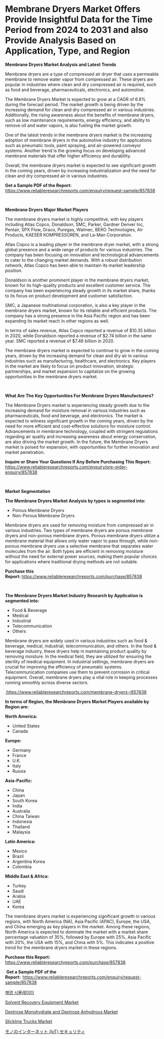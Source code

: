 <p><h1>Membrane Dryers Market Offers Provide Insightful Data for the Time Period from 2024 to 2031 and also Provide Analysis Based on Application, Type, and Region</h1></p><p><strong>Membrane Dryers Market Analysis and Latest Trends</strong></p>
<p><p>Membrane dryers are a type of compressed air dryer that uses a permeable membrane to remove water vapor from compressed air. These dryers are popular in industries where clean and dry compressed air is required, such as food and beverage, pharmaceuticals, electronics, and automotive.</p><p>The Membrane Dryers Market is expected to grow at a CAGR of 6.8% during the forecast period. The market growth is being driven by the increasing demand for clean and dry compressed air in various industries. Additionally, the rising awareness about the benefits of membrane dryers, such as low maintenance requirements, energy efficiency, and ability to remove oil and water vapors, is also fueling the market growth.</p><p>One of the latest trends in the membrane dryers market is the increasing adoption of membrane dryers in the automotive industry for applications such as pneumatic tools, paint spraying, and air-powered conveyor systems. Another trend is the growing focus on developing advanced membrane materials that offer higher efficiency and durability.</p><p>Overall, the membrane dryers market is expected to see significant growth in the coming years, driven by increasing industrialization and the need for clean and dry compressed air in various industries.</p></p>
<p><strong>Get a Sample PDF of the Report:&nbsp;</strong> <a href="https://www.reliableresearchreports.com/enquiry/request-sample/857838">https://www.reliableresearchreports.com/enquiry/request-sample/857838</a></p>
<p>&nbsp;</p>
<p><strong>Membrane Dryers Major Market Players</strong></p>
<p><p>The membrane dryers market is highly competitive, with key players including Atlas Copco, Donaldson, SMC, Parker, Gardner Denver Inc, Pentair, SPX Flow, Graco, Puregas, Walmec, BEKO Technologies, Air Products, KAESER KOMPRESSOREN, and La-Man Corporation.</p><p>Atlas Copco is a leading player in the membrane dryer market, with a strong global presence and a wide range of products for various industries. The company has been focusing on innovation and technological advancements to cater to the changing market demands. With a robust distribution network, Atlas Copco has been able to maintain its market leadership position.</p><p>Donaldson is another prominent player in the membrane dryers market, known for its high-quality products and excellent customer service. The company has been experiencing steady growth in its market share, thanks to its focus on product development and customer satisfaction.</p><p>SMC, a Japanese multinational corporation, is also a key player in the membrane dryers market, known for its reliable and efficient products. The company has a strong presence in the Asia Pacific region and has been expanding its market reach in other regions as well.</p><p>In terms of sales revenue, Atlas Copco reported a revenue of $10.35 billion in 2020, while Donaldson reported a revenue of $2.74 billion in the same year. SMC reported a revenue of $7.46 billion in 2020.</p><p>The membrane dryers market is expected to continue to grow in the coming years, driven by the increasing demand for clean and dry air in various industries such as manufacturing, healthcare, and electronics. Key players in the market are likely to focus on product innovation, strategic partnerships, and market expansion to capitalize on the growing opportunities in the membrane dryers market.</p></p>
<p>&nbsp;</p>
<p><strong>What Are The Key Opportunities For Membrane Dryers Manufacturers?</strong></p>
<p><p>The Membrane Dryers market is experiencing steady growth due to the increasing demand for moisture removal in various industries such as pharmaceuticals, food and beverage, and electronics. The market is expected to witness significant growth in the coming years, driven by the need for more efficient and cost-effective solutions for moisture control. Advancements in membrane technology, coupled with stringent regulations regarding air quality and increasing awareness about energy conservation, are also driving the market growth. In the future, the Membrane Dryers market is poised for expansion, with opportunities for further innovation and market penetration.</p></p>
<p><strong>Inquire or Share Your Questions If Any Before Purchasing This Report:</strong> <a href="https://www.reliableresearchreports.com/enquiry/pre-order-enquiry/857838">https://www.reliableresearchreports.com/enquiry/pre-order-enquiry/857838</a></p>
<p>&nbsp;</p>
<p><strong>Market Segmentation</strong></p>
<p><strong>The Membrane Dryers Market Analysis by types is segmented into:</strong></p>
<p><ul><li>Porous Membrane Dryers</li><li>Non-Porous Membrane Dryers</li></ul></p>
<p><p>Membrane dryers are used for removing moisture from compressed air in various industries. Two types of membrane dryers are porous membrane dryers and non-porous membrane dryers. Porous membrane dryers utilize a membrane material that allows only water vapor to pass through, while non-porous membrane dryers use a selective membrane that separates water molecules from the air. Both types are efficient in removing moisture without the need for external power sources, making them popular choices for applications where traditional drying methods are not suitable.</p></p>
<p><strong>Purchase this Report:&nbsp;</strong><a href="https://www.reliableresearchreports.com/purchase/857838">https://www.reliableresearchreports.com/purchase/857838</a></p>
<p>&nbsp;</p>
<p><strong>The Membrane Dryers Market Industry Research by Application is segmented into:</strong></p>
<p><ul><li>Food & Beverage</li><li>Medical</li><li>Industrial</li><li>Telecommunication</li><li>Others</li></ul></p>
<p><p>Membrane dryers are widely used in various industries such as food & beverage, medical, industrial, telecommunication, and others. In the food & beverage industry, these dryers help in maintaining product quality by removing moisture. In the medical field, they are utilized for ensuring the sterility of medical equipment. In industrial settings, membrane dryers are crucial for improving the efficiency of pneumatic systems. Telecommunication companies use them to prevent corrosion in critical equipment. Overall, membrane dryers play a vital role in keeping processes running smoothly across diverse sectors.</p></p>
<p><a href="https://www.reliableresearchreports.com/membrane-dryers-r857838">&nbsp;https://www.reliableresearchreports.com/membrane-dryers-r857838</a></p>
<p><strong>In terms of Region, the Membrane Dryers Market Players available by Region are:</strong></p>
<p>
    <p> <strong> North America: </strong>
        <ul>
            <li>United States</li>
            <li>Canada</li>
        </ul>
        </p> 
    <p> <strong> Europe: </strong>
        <ul>
            <li>Germany</li>
            <li>France</li>
            <li>U.K.</li>
            <li>Italy</li>
            <li>Russia</li>
        </ul>
        </p> 
    <p> <strong> Asia-Pacific: </strong>
        <ul>
            <li>China</li>
            <li>Japan</li>
            <li>South Korea</li>
            <li>India</li>
            <li>Australia</li>
            <li>China Taiwan</li>
            <li>Indonesia</li>
            <li>Thailand</li>
            <li>Malaysia</li>
        </ul>
        </p> 
    <p> <strong> Latin America: </strong>
        <ul>
            <li>Mexico</li>
            <li>Brazil</li>
            <li>Argentina Korea</li>
            <li>Colombia</li>
        </ul>
        </p> 
    <p> <strong> Middle East & Africa: </strong>
        <ul>
            <li>Turkey</li>
            <li>Saudi</li>
            <li>Arabia</li>
            <li>UAE</li>
            <li>Korea</li>
        </ul>
    </p>
    </p>
<p><p>The membrane dryers market is experiencing significant growth in various regions, with North America (NA), Asia Pacific (APAC), Europe, the USA, and China emerging as key players in the market. Among these regions, North America is expected to dominate the market with a market share percentage valuation of 35%, followed by Europe with 25%, Asia Pacific with 20%, the USA with 15%, and China with 5%. This indicates a positive trend for the membrane dryers market in these regions.</p></p>
<p><strong>Purchase this Report: </strong><a href="https://www.reliableresearchreports.com/purchase/857838">https://www.reliableresearchreports.com/purchase/857838</a></p>
<p>&nbsp;<strong>Get a Sample PDF of the Report:&nbsp;&nbsp;</strong><a href="https://www.reliableresearchreports.com/enquiry/request-sample/857838">https://www.reliableresearchreports.com/enquiry/request-sample/857838</a></p>
<p><strong></strong></p>
<p><p><a href="https://github.com/xvz497517413/Market-Research-Report-List-1/blob/main/126000826658.md">해양 시뮬레이터</a></p><p><a href="https://github.com/mahnoor2003/Market-Research-Report-List-4/blob/main/solvent-recovery-equipment-market.md">Solvent Recovery Equipment Market</a></p><p><a href="https://issuu.com/reportprime-2/docs/dextrose-monohydrate-and-dextrose-anhydrous-market">Dextrose Monohydrate and Dextrose Anhydrous Market</a></p><p><a href="https://github.com/juancolorado15/Market-Research-Report-List-2/blob/main/slickline-trucks-market.md">Slickline Trucks Market</a></p><p><a href="https://github.com/EmoryYundt1935/Market-Research-Report-List-1/blob/main/983765528995.md">モノのインターネット (IoT) セキュリティ</a></p></p>